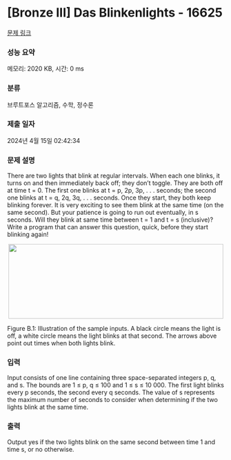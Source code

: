 # [Bronze III] Das Blinkenlights - 16625 

[문제 링크](https://www.acmicpc.net/problem/16625) 

### 성능 요약

메모리: 2020 KB, 시간: 0 ms

### 분류

브루트포스 알고리즘, 수학, 정수론

### 제출 일자

2024년 4월 15일 02:42:34

### 문제 설명

<p>There are two lights that blink at regular intervals. When each one blinks, it turns on and then immediately back off; they don’t toggle. They are both off at time t = 0. The first one blinks at t = p, 2p, 3p, . . . seconds; the second one blinks at t = q, 2q, 3q, . . . seconds. Once they start, they both keep blinking forever. It is very exciting to see them blink at the same time (on the same second). But your patience is going to run out eventually, in s seconds. Will they blink at same time between t = 1 and t = s (inclusive)? Write a program that can answer this question, quick, before they start blinking again!</p>

<p style="text-align: center;"><img alt="" src="https://upload.acmicpc.net/4177941f-a163-4987-b609-440d78f8eef1/-/preview/" style="width: 498px; height: 173px;"></p>

<p>Figure B.1: Illustration of the sample inputs. A black circle means the light is off, a white circle means the light blinks at that second. The arrows above point out times when both lights blink.</p>

### 입력 

 <p>Input consists of one line containing three space-separated integers p, q, and s. The bounds are 1 ≤ p, q ≤ 100 and 1 ≤ s ≤ 10 000. The first light blinks every p seconds, the second every q seconds. The value of s represents the maximum number of seconds to consider when determining if the two lights blink at the same time.</p>

### 출력 

 <p>Output yes if the two lights blink on the same second between time 1 and time s, or no otherwise.</p>

